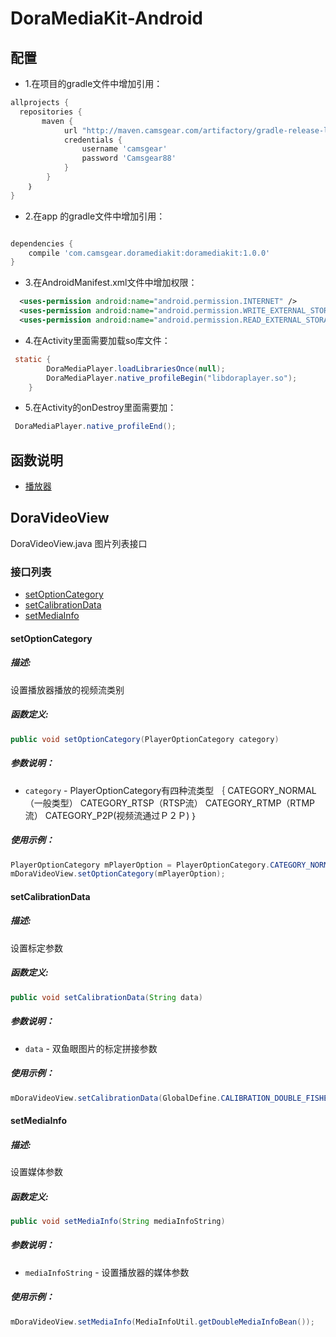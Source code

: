 # DoraMediaKit-Android
## 配置
* 1.在项目的gradle文件中增加引用：
```gradle
allprojects {
  repositories {
       maven {
            url "http://maven.camsgear.com/artifactory/gradle-release-local"
            credentials {
                username 'camsgear'
                password 'Camsgear88'
            }
        }
    ｝
}
```
* 2.在app 的gradle文件中增加引用：
```gradle

dependencies {
    compile 'com.camsgear.doramediakit:doramediakit:1.0.0'
}
```
* 3.在AndroidManifest.xml文件中增加权限：
```xml
  <uses-permission android:name="android.permission.INTERNET" />
  <uses-permission android:name="android.permission.WRITE_EXTERNAL_STORAGE" />
  <uses-permission android:name="android.permission.READ_EXTERNAL_STORAGE" />
```
* 4.在Activity里面需要加载so库文件：
```java
 static {
        DoraMediaPlayer.loadLibrariesOnce(null);
        DoraMediaPlayer.native_profileBegin("libdoraplayer.so");
    }
```
* 5.在Activity的onDestroy里面需要加：
```java
 DoraMediaPlayer.native_profileEnd();
```
## 函数说明
- [播放器](#doravideoview)
## DoraVideoView
DoraVideoView.java 图片列表接口
### 接口列表
- [setOptionCategory](#setoptioncategory)
- [setCalibrationData](#setcalibrationdata)
- [setMediaInfo](#setmediainfo)

#### setOptionCategory
##### 描述:
设置播放器播放的视频流类别
##### 函数定义:
```java
public void setOptionCategory(PlayerOptionCategory category)
```
##### 参数说明：
- `category` - PlayerOptionCategory有四种流类型
｛
    CATEGORY_NORMAL（一般类型）
    CATEGORY_RTSP（RTSP流）
    CATEGORY_RTMP（RTMP流）
    CATEGORY_P2P(视频流通过Ｐ２Ｐ)
  ｝
##### 使用示例：
  ```java
  PlayerOptionCategory mPlayerOption = PlayerOptionCategory.CATEGORY_NORMAL;
  mDoraVideoView.setOptionCategory(mPlayerOption);
  ```
#### setCalibrationData
##### 描述:
设置标定参数
##### 函数定义:
```java
public void setCalibrationData(String data) 
```
##### 参数说明：
- `data` - 双鱼眼图片的标定拼接参数
##### 使用示例：
  ```java
  mDoraVideoView.setCalibrationData(GlobalDefine.CALIBRATION_DOUBLE_FISHEYE_265);
  ```
#### setMediaInfo
##### 描述:
设置媒体参数
##### 函数定义:
```java
public void setMediaInfo(String mediaInfoString) 
```
##### 参数说明：
- `mediaInfoString` - 设置播放器的媒体参数
##### 使用示例：
  ```java
  mDoraVideoView.setMediaInfo(MediaInfoUtil.getDoubleMediaInfoBean());
  ```
